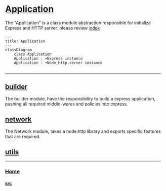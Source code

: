 # [Application](./index.js)

The "Application" is a class module abstraction responsible for initialize Express and HTTP server. please review [index](./index.js)

```mermaid
---
title: Application
---
classDiagram
    class Application
    Application : +Express instance 
    Application : +Node_Http.server instance
    
```

---

## [builder](./builder)
The builder module, have the responsibility to build a express application, pushing all required middle-wares and policies into express.

## [network](./network/)

The Network module, takes a node:http library and exports specific features that are required.

## [utils](./utils/)


---

### [Home](../../)
#### [src](../)